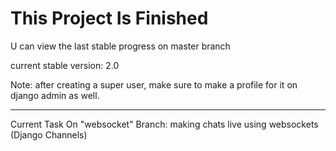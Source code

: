 <h1>This Project Is Finished</h1>
U can view the last stable progress on master branch

current stable version: 2.0

Note: after creating a super user, make sure to make a profile for it on django admin as well. 
<hr>

Current Task On "websocket" Branch: making chats live using websockets (Django Channels)